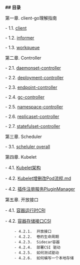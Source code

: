 **## 目录**

第一章. client-go理解指南

  \- 1.1. [client](/client-go/study-client.md)

  \- 1.2. [informer](/client-go/informer.md)

  \- 1.3. [workqueue](/client-go/workqueue.md)

第二章. Controller

  \- 2.1. [daemonset-controller](/controller/daemonset-controller.md)

  \- 2.2. [deployment-controller](/controller/deployment-controller.md)

  \- 2.3. [endpoint-controller](/controller/endpoint-controller.md)

  \- 2.4. [gc-controller](/controller/gc-controller.md)

  \- 2.5. [namespace-controller](/controller/namespace-controller.md)

  \- 2.6. [replicaset-controller](/controller/replicaset-controller.md)

  \- 2.7. [statefulset-controller](/controller/statefulset-controller.md)

第三章. Scheduler

  \- 3.1. [scheluler overall](/scheduler/scheduler阅读理解上.md)

第四章. Kubelet

  \- 4.1. [Kubelet架构](/kubelet/kubelet架构.md)

  \- 4.2. [Kubelet增删改Pod流程.md](/kubelet/kubelet增删改Pod流程.md)

  \- 4.2. [插件注册服务PluginManager](/kubelet/pluginmanager.md)

第五章. 开放接口

  \- 4.1.  [容器运行时CRI](/开放接口/CRI.md)

  \- 4.2.  [容器存储接口CSI](/开放接口/CSI.md)

		- 4.2.1.  开放接口
		- 4.2.2.  卷的生命周期
		- 4.2.3.  Sidecar容器
		- 4.2.4.  部署CSI 驱动
		- 4.2.5.  如何测试驱动
		- 4.2.6.  如何编写一个本地存储





